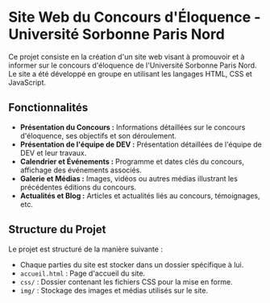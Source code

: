 # Site Web du Concours d'Éloquence - Université Sorbonne Paris Nord

Ce projet consiste en la création d'un site web visant à promouvoir et à informer sur le concours d'éloquence de l'Université Sorbonne Paris Nord. Le site a été développé en groupe en utilisant les langages HTML, CSS et JavaScript.

## Fonctionnalités

- **Présentation du Concours :** Informations détaillées sur le concours d'éloquence, ses objectifs et son déroulement.
- **Présentation de l'équipe de DEV :** Présentation détaillées de l'équipe de DEV et leur travaux.
- **Calendrier et Événements :** Programme et dates clés du concours, affichage des événements associés.
- **Galerie et Médias :** Images, vidéos ou autres médias illustrant les précédentes éditions du concours.
- **Actualités et Blog :** Articles et actualités liés au concours, témoignages, etc.

## Structure du Projet

Le projet est structuré de la manière suivante :

- Chaque parties du site est stocker dans un dossier spécifique à lui.
- `accueil.html` : Page d'accueil du site.
- `css/` : Dossier contenant les fichiers CSS pour la mise en forme.
- `img/` : Stockage des images et médias utilisés sur le site.

